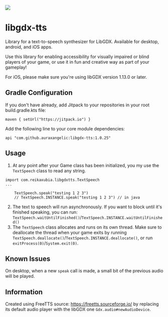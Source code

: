 [![](https://jitpack.io/v/auraxangelic/libgdx-tts.svg)](https://jitpack.io/#auraxangelic/libgdx-tts)

# libgdx-tts
Library for a text-to-speech synthesizer for LibGDX. Available for desktop, android, and iOS apps.

Use this library for enabling accessibility for visually impaired or blind players of your game, or use it in fun and creative way as part of your gameplay!

For iOS, please make sure you're using libGDX version 1.13.0 or later.

## Gradle Configuration

If you don't have already, add Jitpack to your repositories in your root build.gradle.kts file:

```
maven { setUrl("https://jitpack.io") }
```

Add the following line to your core module dependencies:
```
api "com.github.auraxangelic:libgdx-tts:1.0.25"
```

## Usage

1. At any point after your Game class has been initialized, you my use the `TextSpeech` class to read any string.
```
import com.reikaxubia.libgdxtts.TextSpeech
...

    TextSpeech.speak("testing 1 2 3")
    // TextSpeech.INSTANCE.speak("testing 1 2 3") // in java
```
2. The text to speech will run asynchronously. If you want to block until it's finished speaking, you can run: `TextSpeech.waitUntilFinished()`/`TextSpeech.INSTANCE.waitUntilFinished()`
3. The `TextSpeech` class allocates and runs on its own thread. Make sure to deallocate the thread when your game exits by running `TextSpeech.deallocate()`/`TextSpeech.INSTANCE.deallocate()`, or run `exitProcess(0)`/`System.exit(0)`.

## Known Issues
On desktop, when a new `speak` call is made, a small bit of the previous audio will be played.

## Information
Created using FreeTTS source: https://freetts.sourceforge.io/ by replacing its default audio player with the libGDX one `Gdx.audio#newAudioDevice`.
